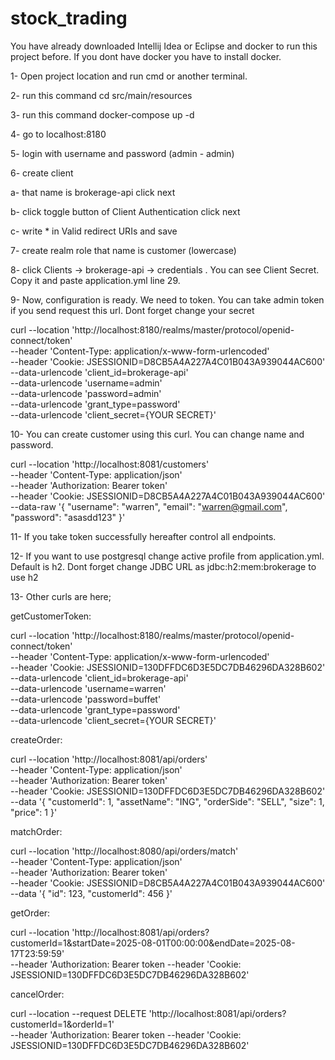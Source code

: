 # stock_trading

You have already downloaded Intellij Idea or Eclipse and docker to run this project before. If you dont have docker you have to install docker.

1- Open project location and run cmd or another terminal.

2- run this command cd src/main/resources

3- run this command docker-compose up -d

4- go to localhost:8180

5- login with username and password (admin - admin)

6- create client

a- that name is brokerage-api click next

b- click toggle button of Client Authentication click next

c- write * in Valid redirect URIs and save

7- create realm role that name is customer (lowercase)

8- click Clients -> brokerage-api -> credentials . You can see Client Secret. Copy it and paste application.yml line 29.

9- Now, configuration is ready. We need to token. You can take admin token if you send request this url. Dont forget change your secret

curl --location 'http://localhost:8180/realms/master/protocol/openid-connect/token' \
--header 'Content-Type: application/x-www-form-urlencoded' \
--header 'Cookie: JSESSIONID=D8CB5A4A227A4C01B043A939044AC600' \
--data-urlencode 'client_id=brokerage-api' \
--data-urlencode 'username=admin' \
--data-urlencode 'password=admin' \
--data-urlencode 'grant_type=password' \
--data-urlencode 'client_secret={YOUR SECRET}'

10- You can create customer using this curl. You can change name and password.

curl --location 'http://localhost:8081/customers' \
--header 'Content-Type: application/json' \
--header 'Authorization: Bearer token' \
--header 'Cookie: JSESSIONID=D8CB5A4A227A4C01B043A939044AC600' \
--data-raw '{
"username": "warren",
"email": "warren@gmail.com",
"password": "asasdd123"
}'

11- If you take token successfully hereafter control all endpoints.

12- If you want to use postgresql change active profile from application.yml. Default is h2. Dont forget change JDBC URL as jdbc:h2:mem:brokerage to use h2 

13- Other curls are here;

getCustomerToken:

curl --location 'http://localhost:8180/realms/master/protocol/openid-connect/token' \
--header 'Content-Type: application/x-www-form-urlencoded' \
--header 'Cookie: JSESSIONID=130DFFDC6D3E5DC7DB46296DA328B602' \
--data-urlencode 'client_id=brokerage-api' \
--data-urlencode 'username=warren' \
--data-urlencode 'password=buffet' \
--data-urlencode 'grant_type=password' \
--data-urlencode 'client_secret={YOUR SECRET}'

createOrder:

curl --location 'http://localhost:8081/api/orders' \
--header 'Content-Type: application/json' \
--header 'Authorization: Bearer token' \
--header 'Cookie: JSESSIONID=130DFFDC6D3E5DC7DB46296DA328B602' \
--data '{
"customerId": 1,
"assetName": "ING",
"orderSide": "SELL",
"size": 1,
"price": 1
}'

matchOrder:

curl --location 'http://localhost:8080/api/orders/match' \
--header 'Content-Type: application/json' \
--header 'Authorization: Bearer token' \
--header 'Cookie: JSESSIONID=D8CB5A4A227A4C01B043A939044AC600' \
--data '{
"id": 123,
"customerId": 456
}'

getOrder:

curl --location 'http://localhost:8081/api/orders?customerId=1&startDate=2025-08-01T00:00:00&endDate=2025-08-17T23:59:59' \
--header 'Authorization: Bearer token
--header 'Cookie: JSESSIONID=130DFFDC6D3E5DC7DB46296DA328B602'

cancelOrder:

curl --location --request DELETE 'http://localhost:8081/api/orders?customerId=1&orderId=1' \
--header 'Authorization: Bearer token
--header 'Cookie: JSESSIONID=130DFFDC6D3E5DC7DB46296DA328B602'



